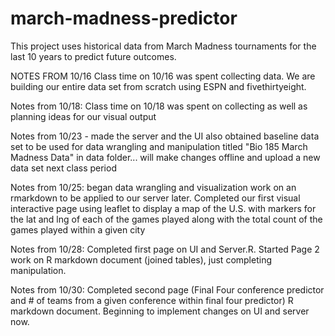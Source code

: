 # march-madness-predictor
This project uses historical data from March Madness tournaments for the last 10 years to predict future outcomes.

NOTES FROM 10/16 Class time on 10/16 was spent collecting data. We are building our entire data set from scratch using ESPN and fivethirtyeight. 


Notes from 10/18: Class time on 10/18 was spent on collecting as well as planning ideas for our visual output

Notes from 10/23 - made the server and the UI also obtained baseline data set to be used for data wrangling and manipulation titled "Bio 185 March Madness Data" in data folder... will make changes offline and upload a new data set next class period

Notes from 10/25: began data wrangling and visualization work on an rmarkdown to be applied to our server later. Completed our first visual interactive page using leaflet to display a map of the U.S. with markers for the lat and lng of each of the games played along with the total count of the games played within a given city

Notes from 10/28: Completed first page on UI and Server.R. Started Page 2 work on R markdown document (joined tables), just completing manipulation.

Notes from 10/30: Completed second page (Final Four conference predictor and # of teams from a given conference within final four predictor) R markdown document. Beginning to implement changes on UI and server now.